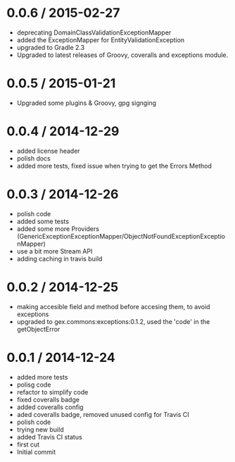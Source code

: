 
0.0.6 / 2015-02-27
==================

  * deprecating DomainClassValidationExceptionMapper
  * added the ExceptionMapper for EntityValidationException
  * upgraded to Gradle 2.3
  * Upgraded to latest releases of Groovy, coveralls and exceptions module.

0.0.5 / 2015-01-21
==================

  * Upgraded some plugins & Groovy, gpg signging

0.0.4 / 2014-12-29
==================

  * added license header
  * polish docs
  * added more tests, fixed issue when trying to get the Errors Method

0.0.3 / 2014-12-26
==================

  * polish code
  * added some tests
  * added some more Providers (GenericExceptionExceptionMapper/ObjectNotFoundExceptionExceptionMapper)
  * use a bit more Stream API
  * adding caching in travis build

0.0.2 / 2014-12-25
==================

  * making accesible field and method before accesing them, to avoid exceptions
  * upgraded to gex.commons:exceptions:0.1.2, used the 'code' in the getObjectError

0.0.1 / 2014-12-24
==================

  * added more tests
  * polisg code
  * refactor to simplify code
  * fixed coveralls badge
  * added coveralls config
  * aded coveralls badge, removed unused config for Travis CI
  * polish code
  * trying new build
  * added Travis CI status
  * first cut
  * Initial commit
